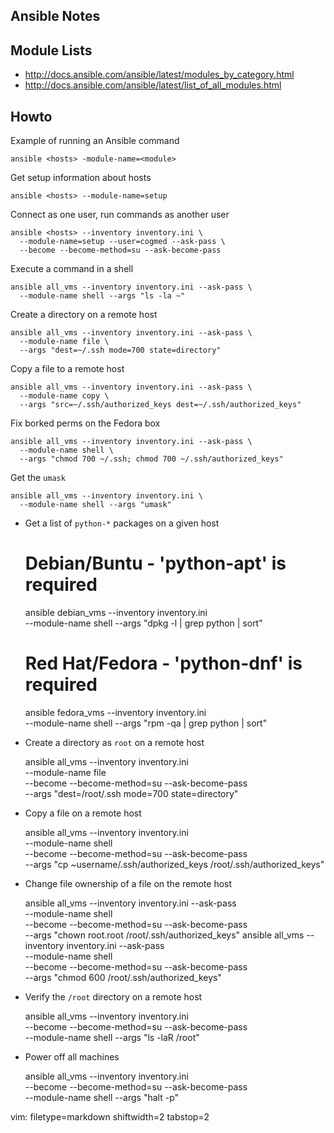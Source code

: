## Ansible Notes ##

## Module Lists ##
- http://docs.ansible.com/ansible/latest/modules_by_category.html
- http://docs.ansible.com/ansible/latest/list_of_all_modules.html

## Howto ##
Example of running an Ansible command

    ansible <hosts> ­-module-name=<module>

Get setup information about hosts

    ansible <hosts> --module-name=setup

Connect as one user, run commands as another user

    ansible <hosts> --inventory inventory.ini \
      --module-name=setup --user=cogmed --ask-pass \
      --become --become-method=su --ask-become-pass

Execute a command in a shell

    ansible all_vms --inventory inventory.ini --ask-pass \
      --module-name shell --args "ls -la ~"

Create a directory on a remote host

    ansible all_vms --inventory inventory.ini --ask-pass \
      --module-name file \
      --args "dest=~/.ssh mode=700 state=directory"

Copy a file to a remote host

    ansible all_vms --inventory inventory.ini --ask-pass \
      --module-name copy \
      --args "src=~/.ssh/authorized_keys dest=~/.ssh/authorized_keys"

Fix borked perms on the Fedora box

    ansible all_vms --inventory inventory.ini --ask-pass \
      --module-name shell \
      --args "chmod 700 ~/.ssh; chmod 700 ~/.ssh/authorized_keys"

Get the `umask`

    ansible all_vms --inventory inventory.ini \
      --module-name shell --args "umask"

- Get a list of `python-*` packages on a given host


    # Debian/Buntu - 'python-apt' is required
    ansible debian_vms --inventory inventory.ini \
        --module-name shell --args "dpkg -l | grep python | sort"

    # Red Hat/Fedora - 'python-dnf' is required
    ansible fedora_vms --inventory inventory.ini \
        --module-name shell --args "rpm -qa | grep python | sort"

- Create a directory as `root` on a remote host


    ansible all_vms --inventory inventory.ini \
      --module-name file \
      --become --become-method=su --ask-become-pass \
      --args "dest=/root/.ssh mode=700 state=directory"

- Copy a file on a remote host


    ansible all_vms --inventory inventory.ini \
      --module-name shell \
      --become --become-method=su --ask-become-pass \
      --args "cp ~username/.ssh/authorized_keys /root/.ssh/authorized_keys"

- Change file ownership of a file on the remote host


    ansible all_vms --inventory inventory.ini --ask-pass \
      --module-name shell \
      --become --become-method=su --ask-become-pass \
      --args "chown root.root /root/.ssh/authorized_keys"
    ansible all_vms --inventory inventory.ini --ask-pass \
      --module-name shell \
      --become --become-method=su --ask-become-pass \
      --args "chmod 600 /root/.ssh/authorized_keys"

- Verify the `/root` directory on a remote host


    ansible all_vms --inventory inventory.ini \
      --become --become-method=su --ask-become-pass \
      --module-name shell --args "ls -laR /root"

- Power off all machines


    ansible all_vms --inventory inventory.ini \
      --become --become-method=su --ask-become-pass \
      --module-name shell --args "halt -p"

vim: filetype=markdown shiftwidth=2 tabstop=2
